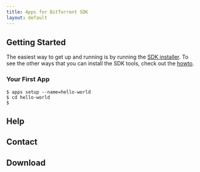 ```yaml
---
title: Apps for BitTorrent SDK
layout: default
---
```


## Getting Started

The easiest way to get up and running is by running the [SDK
installer](https://github.com/bittorrent/apps-sdk/raw/master/client/apps-sdk-installer.msi).
To see the other ways that you can install the SDK tools, check out the
[howto](doc/install-howto.md).

### Your First App

    $ apps setup --name=hello-world
    $ cd hello-world
    $

## Help

## Contact

## Download
